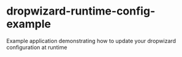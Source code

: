 # dropwizard-runtime-config-example
Example application demonstrating how to update your dropwizard configuration at runtime
